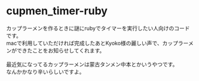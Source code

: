# cupmen_timer-ruby

カップラーメンを作るときに謎にrubyでタイマーを実行したい人向けのコードです。<br>
macで利用していただければ完成したあとKyoko様の麗しい声で、カップラーメンができたことをお知らせしてくれます。<br><br>
最近気になってるカップラーメンは蒙古タンメン中本とかいうやつです。<br>
なんかかなり辛いらしいですよ。
